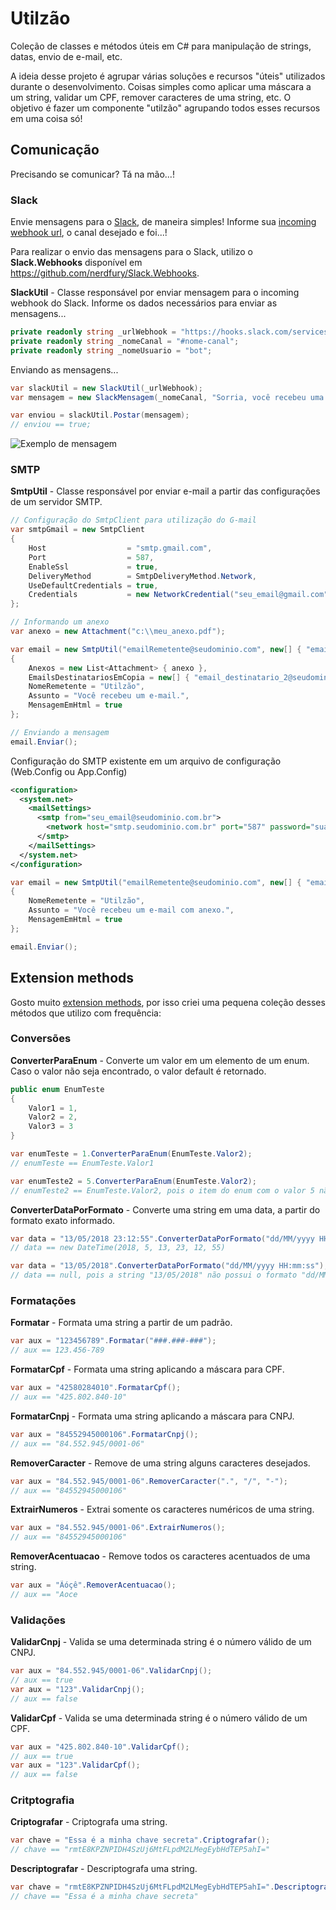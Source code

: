 
# Utilzão
Coleção de classes e métodos úteis em C# para manipulação de strings, datas, envio de e-mail, etc.

A ideia desse projeto é agrupar várias soluções e recursos "úteis" utilizados durante o desenvolvimento. Coisas simples como aplicar uma máscara a um string, validar um CPF, remover caracteres de uma string, etc. O objetivo é fazer um componente "utilzão" agrupando todos esses recursos em uma coisa só!

## Comunicação
Precisando se comunicar? Tá na mão...!

### Slack
Envie mensagens para o [Slack](https://slack.com/), de maneira simples! Informe sua [incoming webhook url](https://api.slack.com/incoming-webhooks), o canal desejado e foi...!

Para realizar o envio das mensagens para o Slack, utilizo o **Slack.Webhooks** disponível em https://github.com/nerdfury/Slack.Webhooks.

**SlackUtil** - Classe responsável por enviar mensagem para o incoming webhook do Slack.
Informe os dados necessários para enviar as mensagens...
```csharp
private readonly string _urlWebhook = "https://hooks.slack.com/services/xyz";
private readonly string _nomeCanal = "#nome-canal";
private readonly string _nomeUsuario = "bot";
```
Enviando as mensagens...
```csharp
var slackUtil = new SlackUtil(_urlWebhook);
var mensagem = new SlackMensagem(_nomeCanal, "Sorria, você recebeu uma mensagem!", _nomeUsuario, "Sorria!", TipoSlackEmoji.Smile);

var enviou = slackUtil.Postar(mensagem);
// enviou == true;
```
![Exemplo de mensagem](https://github.com/jlnpinheiro/utilzao-csharp/blob/master/_media/mensagem-slack-1.png)

### SMTP
**SmtpUtil** - Classe responsável por enviar e-mail a partir das configurações de um servidor SMTP.
```csharp
// Configuração do SmtpClient para utilização do G-mail
var smtpGmail = new SmtpClient
{
    Host                  = "smtp.gmail.com",
    Port                  = 587,
    EnableSsl             = true,
    DeliveryMethod        = SmtpDeliveryMethod.Network,
    UseDefaultCredentials = true,
    Credentials           = new NetworkCredential("seu_email@gmail.com", "sua_senha")
};

// Informando um anexo
var anexo = new Attachment("c:\\meu_anexo.pdf");

var email = new SmtpUtil("emailRemetente@seudominio.com", new[] { "email_destinatario_1@seudominio.com" }, "<b>Você recebeu uma mensagem.</b>", smtpGmail)
{
    Anexos = new List<Attachment> { anexo },
    EmailsDestinatariosEmCopia = new[] { "email_destinatario_2@seudominio.com", "email_destinatario_3@seudominio.com" },
    NomeRemetente = "Utilzão",
    Assunto = "Você recebeu um e-mail.",
    MensagemEmHtml = true
};

// Enviando a mensagem
email.Enviar();
```
Configuração do SMTP existente em um arquivo de configuração (Web.Config ou App.Config)
```xml
<configuration>
  <system.net>
    <mailSettings>
      <smtp from="seu_email@seudominio.com.br">
        <network host="smtp.seudominio.com.br" port="587" password="sua_senha" userName="username@seudominio.com.br" defaultCredentials="false" />
      </smtp>
    </mailSettings>
  </system.net>
</configuration>
```
```csharp
var email = new SmtpUtil("emailRemetente@seudominio.com", new[] { "email_destinatario_1@seudominio.com" }, " <b>Você recebeu uma mensagem.</b>")
{
    NomeRemetente = "Utilzão",
    Assunto = "Você recebeu um e-mail com anexo.",
    MensagemEmHtml = true
};

email.Enviar();
```

## Extension methods
Gosto muito [extension methods](https://docs.microsoft.com/pt-br/dotnet/csharp/programming-guide/classes-and-structs/extension-methods), por isso criei uma pequena coleção desses métodos que utilizo com frequência:

### Conversões
**ConverterParaEnum** - Converte um valor em um elemento de um enum. Caso o valor não seja encontrado, o valor default é retornado.
```csharp
public enum EnumTeste
{
    Valor1 = 1,
    Valor2 = 2,
    Valor3 = 3
}

var enumTeste = 1.ConverterParaEnum(EnumTeste.Valor2);
// enumTeste == EnumTeste.Valor1

var enumTeste2 = 5.ConverterParaEnum(EnumTeste.Valor2);
// enumTeste2 == EnumTeste.Valor2, pois o item do enum com o valor 5 não existe.
```
**ConverterDataPorFormato** - Converte uma string em uma data, a partir do formato exato informado.
```csharp
var data = "13/05/2018 23:12:55".ConverterDataPorFormato("dd/MM/yyyy HH:mm:ss");
// data == new DateTime(2018, 5, 13, 23, 12, 55)

var data = "13/05/2018".ConverterDataPorFormato("dd/MM/yyyy HH:mm:ss");
// data == null, pois a string "13/05/2018" não possui o formato "dd/MM/yyyy HH:mm:ss".
```

### Formatações
**Formatar** - Formata uma string a partir de um padrão.
```csharp
var aux = "123456789".Formatar("###.###-###");
// aux == 123.456-789
```
**FormatarCpf** - Formata uma string aplicando a máscara para CPF.
```csharp
var aux = "42580284010".FormatarCpf();
// aux == "425.802.840-10"
```
**FormatarCnpj** - Formata uma string aplicando a máscara para CNPJ.
```csharp
var aux = "84552945000106".FormatarCnpj();
// aux == "84.552.945/0001-06"
```
**RemoverCaracter** - Remove de uma string alguns caracteres desejados.
```csharp
var aux = "84.552.945/0001-06".RemoverCaracter(".", "/", "-");
// aux == "84552945000106"
```
**ExtrairNumeros** - Extrai somente os caracteres numéricos de uma string.
```csharp
var aux = "84.552.945/0001-06".ExtrairNumeros();
// aux == "84552945000106"
```
**RemoverAcentuacao** - Remove todos os caracteres acentuados de uma string.
```csharp
var aux = "Ãóçê".RemoverAcentuacao();
// aux == "Aoce
```

### Validações
**ValidarCnpj** - Valida se uma determinada string é o número válido de um CNPJ.
```csharp
var aux = "84.552.945/0001-06".ValidarCnpj();
// aux == true
var aux = "123".ValidarCnpj();
// aux == false
```
**ValidarCpf** - Valida se uma determinada string é o número válido de um CPF.
```csharp
var aux = "425.802.840-10".ValidarCpf();
// aux == true
var aux = "123".ValidarCpf();
// aux == false
```

### Critptografia
**Criptografar** - Criptografa uma string.
```csharp
var chave = "Essa é a minha chave secreta".Criptografar();
// chave == "rmtE8KPZNPIDH4SzUj6MtFLpdM2LMegEybHdTEP5ahI="
```
**Descriptografar** - Descriptografa uma string.
```csharp
var chave = "rmtE8KPZNPIDH4SzUj6MtFLpdM2LMegEybHdTEP5ahI=".Descriptografar();
// chave == "Essa é a minha chave secreta"
```
